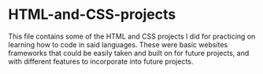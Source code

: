 # HTML-and-CSS-projects

This file contains some of the HTML and CSS projects I did for practicing on learning how to code in said languages. These were basic websites frameworks that could be easily taken and built on for future projects, and with different features to incorporate into future projects.
